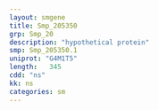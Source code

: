 ```yaml
---
layout: smgene
title: Smp_205350
grp: Smp_20
description: "hypothetical protein"
smp: Smp_205350.1
uniprot: "G4M1T5"
length:   345
cdd: "ns"
kk: ns
categories: sm
---
```


